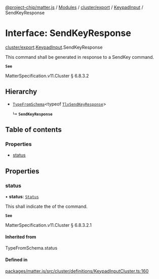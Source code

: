 [@project-chip/matter.js](../README.md) / [Modules](../modules.md) / [cluster/export](../modules/cluster_export.md) / [KeypadInput](../modules/cluster_export.KeypadInput.md) / SendKeyResponse

# Interface: SendKeyResponse

[cluster/export](../modules/cluster_export.md).[KeypadInput](../modules/cluster_export.KeypadInput.md).SendKeyResponse

This command shall be generated in response to a SendKey command.

**`See`**

MatterSpecification.v11.Cluster § 6.8.3.2

## Hierarchy

- [`TypeFromSchema`](../modules/tlv_export.md#typefromschema)\<typeof [`TlvSendKeyResponse`](../modules/cluster_export.KeypadInput.md#tlvsendkeyresponse)\>

  ↳ **`SendKeyResponse`**

## Table of contents

### Properties

- [status](cluster_export.KeypadInput.SendKeyResponse.md#status)

## Properties

### status

• **status**: [`Status`](../enums/cluster_export.KeypadInput.Status.md)

This shall indicate the of the command.

**`See`**

MatterSpecification.v11.Cluster § 6.8.3.2.1

#### Inherited from

TypeFromSchema.status

#### Defined in

[packages/matter.js/src/cluster/definitions/KeypadInputCluster.ts:160](https://github.com/project-chip/matter.js/blob/6d3b6a5d957d88a9231d6ecab4bb41f8133112be/packages/matter.js/src/cluster/definitions/KeypadInputCluster.ts#L160)
